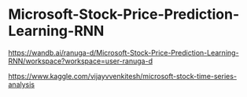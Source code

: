 # Microsoft-Stock-Price-Prediction-Learning-RNN
https://wandb.ai/ranuga-d/Microsoft-Stock-Price-Prediction-Learning-RNN/workspace?workspace=user-ranuga-d

https://www.kaggle.com/vijayvvenkitesh/microsoft-stock-time-series-analysis
